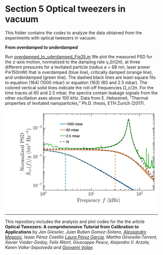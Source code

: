 # Section 5 Optical tweezers in vacuum

This folder contains the codes to analyze the data obtained from the experiments with optical tweezers in vacuum.



**From overdamped to underdamped**


Run [overdamped_to_uderdamped_Fig35.m](overdamped_to_underdamped/programs/overdamped_to_uderdamped_Fig35.m)
We plot the measured PSD for the z-axis
motion, normalized to the damping rate 
γ_0/(2π), at three different pressures for a levitated
particle (radius a = 68 nm, laser power P≋150mW) that is overdamped (blue line),
critically damped (orange line), and underdamped (green line). The dashed black lines are
least-square fits to equation (164) (1000 mbar) or equation (163) (60 and 2.5 mbar). The
colored vertical solid lines indicate the roll-off frequencies 
Ω_c/2π. For the time traces at
60 and 2.5 mbar, the spectra contain leakage signals from the other oscillation axes above
100 kHz. Data from E. Hebestreit, “Thermal properties of levitated nanoparticles,” Ph.D. thesis, ETH Zurich (2017).

![alt text](/sec_5_optical_tweezers_vacuum/overdamped_to_underdamped/figures/Fig35.jpg 
"overdamped to underdamped ")







***


 
This repository includes the analysis and plot codes for the the article **Optical Tweezers: A comprehennsive Tutorial  from Calibration to Applications** by *Jan Gieseler, Juan Ruben Gomez-Solano, [Alessandro Magazù](http://softmatterlab.org/people/alessandro-magazzu/),  Isaac Pérez Castillo [Laura Pérez García](http://softmatterlab.org/people/laura-perez-garcia/), Martha Gironella-Torrent, Xavier Viader-Godoy, Felix Ritort, Giusceppe Pesce, Alejandro V. Arzola, Karen Volke-Sepulveda and [Giovanni Volpe](http://softmatterlab.org/people/giovanni-volpe/)*. 
 
